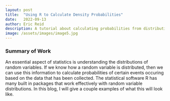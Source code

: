 ```yaml
---
layout: post
title:  "Using R to Calculate Density Probabilities"
date:   2022-09-13
author: Eric Reid
description: A tutorial about calculating probabilities from distributions
image: /assets/images/image5.jpg
---
```

### Summary of Work

An essential aspect of statistics is understanding the distributions of random variables. If we know how a random variable is distributed, then we can use this information to calculate probabilities of certain events occuring based on the data that has been collected. The statistical software R has many built in packages that work effectively with random variable distributions. In this blog, I will give a couple examples of what this will look like.
